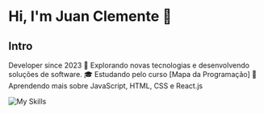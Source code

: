 # Hi, I'm Juan Clemente 👋

## Intro

Developer since 2023
🤔 Explorando novas tecnologias e desenvolvendo soluções de software.
🎓 Estudando pelo curso [Mapa da Programação]
🌱 Aprendendo mais sobre JavaScript, HTML, CSS e React.js

![My Skills](https://skillicons.dev/icons?i=js,html,css,react)

